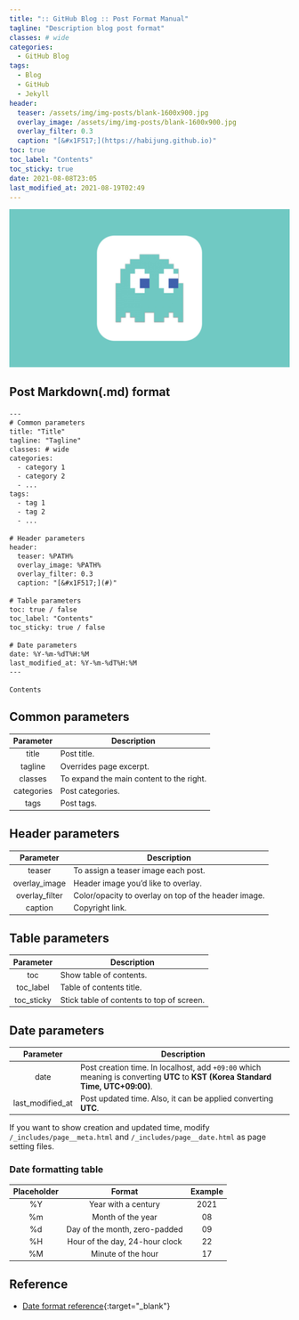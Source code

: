 ```yaml
---
title: ":: GitHub Blog :: Post Format Manual"
tagline: "Description blog post format"
classes: # wide
categories:
  - GitHub Blog
tags:
  - Blog
  - GitHub
  - Jekyll
header:
  teaser: /assets/img/img-posts/blank-1600x900.jpg
  overlay_image: /assets/img/img-posts/blank-1600x900.jpg
  overlay_filter: 0.3
  caption: "[&#x1F517;](https://habijung.github.io)"
toc: true
toc_label: "Contents"
toc_sticky: true
date: 2021-08-08T23:05
last_modified_at: 2021-08-19T02:49
---
```



![Thumbnail](/assets/img/img-posts/blank-1600x900.jpg)

## Post Markdown(.md) format

```
---
# Common parameters
title: "Title"
tagline: "Tagline"
classes: # wide
categories:
  - category 1
  - category 2
  - ...
tags:
  - tag 1
  - tag 2
  - ...

# Header parameters
header:
  teaser: %PATH%
  overlay_image: %PATH%
  overlay_filter: 0.3
  caption: "[&#x1F517;](#)"

# Table parameters
toc: true / false
toc_label: "Contents"
toc_sticky: true / false

# Date parameters
date: %Y-%m-%dT%H:%M
last_modified_at: %Y-%m-%dT%H:%M
---

Contents
```

## Common parameters

| Parameter | Description |
| :-------: | ----------- |
| title | Post title. |
| tagline | Overrides page excerpt. |
| classes | To expand the main content to the right. |
| categories | Post categories. |
| tags | Post tags. |


## Header parameters

| Parameter | Description |
| :-------: | ----------- |
| teaser | To assign a teaser image each post. |
| overlay_image | Header image you’d like to overlay. |
| overlay_filter | Color/opacity to overlay on top of the header image. |
| caption | Copyright link. |


## Table parameters

| Parameter | Description |
| :-------: | ----------- |
| toc | Show table of contents. |
| toc_label | Table of contents title. |
| toc_sticky | Stick table of contents to top of screen. |


## Date parameters

| Parameter | Description |
| :-------: | ----------- |
| date | Post creation time. In localhost, add `+09:00` which meaning is converting **UTC** to **KST (Korea Standard Time, UTC+09:00)**. |
| last_modified_at | Post updated time. Also, it can be applied converting **UTC**. |

If you want to show creation and updated time, modify `/_includes/page__meta.html` and `/_includes/page__date.html` as page setting files.

### Date formatting table

| Placeholder | Format | Example |
| :---------: | :----: | :-----: |
| %Y | Year with a century | 2021 |
| %m | Month of the year | 08 |
| %d | Day of the month, zero-padded | 09 |
| %H | Hour of the day, 24-hour clock | 22 |
| %M | Minute of the hour | 17 |


## Reference
- [Date format reference](https://blog.yena.io/studynote/2017/11/06/Date-Formatting.html){:target="_blank"}
